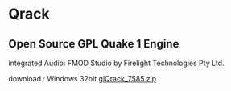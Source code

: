 # Qrack
Open Source GPL Quake 1 Engine
---
integrated Audio: FMOD Studio by Firelight Technologies Pty Ltd.

download : Windows 32bit [glQrack_7585.zip](https://github.com/sputnikutah/Qrack/files/10143218/glQrack_7585.zip)

